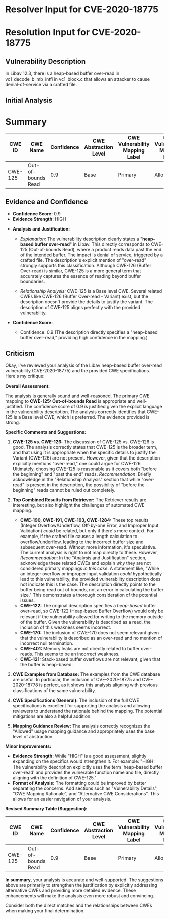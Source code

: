 # Resolver Input for CVE-2020-18775

# Resolution Input for CVE-2020-18775

## Vulnerability Description
In Libav 12.3, there is a heap-based buffer over-read in vc1_decode_b_mb_intfi in vc1_block.c that allows an attacker to cause denial-of-service via a crafted file.

## Initial Analysis
# Summary
| CWE ID | CWE Name | Confidence | CWE Abstraction Level | CWE Vulnerability Mapping Label | CWE-Vulnerability Mapping Notes |
|---|---|---|---|---|---|
| CWE-125 | Out-of-bounds Read | 0.9 | Base | Primary | Allowed |

## Evidence and Confidence

*   **Confidence Score:** 0.9
*   **Evidence Strength:** HIGH

- **Analysis and Justification:**  
  - *Explanation:* The vulnerability description clearly states a "**heap-based buffer over-read**" in Libav. This directly corresponds to CWE-125 (Out-of-bounds Read), where a product reads data past the end of the intended buffer. The impact is denial of service, triggered by a crafted file. The description's explicit mention of "over-read" strongly supports this classification. Although CWE-126 (Buffer Over-read) is similar, CWE-125 is a more general term that accurately captures the essence of reading beyond buffer boundaries.
  
  - *Relationship Analysis:* CWE-125 is a Base level CWE. Several related CWEs like CWE-126 (Buffer Over-read - Variant) exist, but the description doesn't provide the details to justify the variant. The description of CWE-125 aligns perfectly with the provided vulnerability.

- **Confidence Score:**  
  - Confidence: 0.9 (The description directly specifies a "heap-based buffer over-read," providing high confidence in the mapping.)

## Criticism
Okay, I've reviewed your analysis of the Libav heap-based buffer over-read vulnerability (CVE-2020-18775) and the provided CWE specifications. Here's my critique:

**Overall Assessment:**

The analysis is generally sound and well-reasoned.  The primary CWE mapping to **CWE-125: Out-of-bounds Read** is appropriate and well-justified.  The confidence score of 0.9 is justified given the explicit language in the vulnerability description.  The analysis correctly identifies that CWE-125 is a Base level CWE, which is preferred.  The evidence provided is strong.

**Specific Comments and Suggestions:**

1.  **CWE-125 vs. CWE-126:** The discussion of CWE-125 vs. CWE-126 is good. The analysis correctly states that CWE-125 is the broader term, and that using it is appropriate when the specific details to justify the Variant (CWE-126) are not present.  However, given that the description explicitly mentions "over-read," one could argue for CWE-126. Ultimately, choosing CWE-125 is reasonable as it covers both "before the beginning" and "past the end" reads. *Recommendation*: Briefly acknowledge in the "Relationship Analysis" section that while "over-read" is present in the description, the possibility of "before the beginning" reads cannot be ruled out completely.

2.  **Top Combined Results from Retriever:** The Retriever results are interesting, but also highlight the challenges of automated CWE mapping.

    *   **CWE-190, CWE-191, CWE-193, CWE-1284:** These top results (Integer Overflow/Underflow, Off-by-one Error, and Improper Input Validation) *could* be related, but only if there's more context. For example, if the crafted file causes a length calculation to overflow/underflow, leading to the incorrect buffer size and subsequent over-read. Without more information, it's speculative. The current analysis is right to not map directly to these. However, *Recommendation*: In the "Analysis and Justification" section, acknowledge these related CWEs and explain *why* they are not considered primary mappings *in this case*. A statement like, "While an integer overflow or improper input validation *could* hypothetically lead to this vulnerability, the provided vulnerability description does not indicate this is the case. The description directly points to the buffer being read out of bounds, not an error in calculating the buffer size." This demonstrates a thorough consideration of the potential issues.
    *   **CWE-122:** The original description specifies a *heap-based* buffer over-read, so CWE-122 (Heap-based Buffer Overflow) would only be relevant if the vulnerability allowed for writing to the memory outside of the buffer. Given the vulnerability is described as a read, the inclusion of this weakness seems incorrect.
    *  **CWE-170:** The inclusion of CWE-170 does not seem relevant given that the vulnerability is described as an over-read and no mention of incorrect null termination.
    *   **CWE-401:** Memory leaks are not directly related to buffer over-reads. This seems to be an incorrect weakness.
    *   **CWE-121:** Stack-based buffer overflows are not relevant, given that the buffer is heap-based.

3.  **CWE Examples from Database:** The examples from the CWE database are useful. In particular, the inclusion of CVE-2020-18775 and CVE-2020-18778 is perfect, as it shows this analysis aligning with previous classifications of the same vulnerability.

4.  **CWE Specifications (General):** The inclusion of the full CWE specifications is excellent for supporting the analysis and allowing reviewers to understand the rationale behind the mapping. The potential mitigations are also a helpful addition.

5.  **Mapping Guidance Review:** The analysis correctly recognizes the "Allowed" usage mapping guidance and appropriately uses the base level of abstraction.

**Minor Improvements:**

*   **Evidence Strength:** While "HIGH" is a good assessment, slightly expanding on the specifics would strengthen it. For example: "HIGH: The vulnerability description explicitly uses the term 'heap-based buffer over-read' and provides the vulnerable function name and file, directly aligning with the definition of CWE-125."
*   **Format of Analysis:** The formatting could be improved by better separating the concerns. Add sections such as "Vulnerability Details", "CWE Mapping Rationale", and "Alternative CWE Considerations". This allows for an easier navigation of your analysis.

**Revised Summary Table (Suggestion):**

| CWE ID | CWE Name | Confidence | CWE Abstraction Level | CWE Vulnerability Mapping Label | CWE-Vulnerability Mapping Notes |
|---|---|---|---|---|---|
| CWE-125 | Out-of-bounds Read | 0.9 | Base | Primary | Allowed | The vulnerability description explicitly states "heap-based buffer over-read." |

**In summary,** your analysis is accurate and well-supported. The suggestions above are primarily to strengthen the justification by explicitly addressing alternative CWEs and providing more detailed evidence. These enhancements will make the analysis even more robust and convincing.

Consider both the direct matches and the relationships between CWEs
when making your final determination.
        